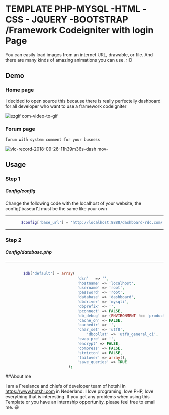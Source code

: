 # TEMPLATE PHP-MYSQL -HTML -CSS - JQUERY -BOOTSTRAP /Framework Codeigniter with login Page
 


You can easily load images from an internet URL, drawable, or file. And there are many kinds of amazing animations you can use. :-D

## Demo 
### Home page

I decided to open source this because there is really perfectelly dashboard for all developer who want to use a framework codeigniter 

![ezgif com-video-to-gif](https://user-images.githubusercontent.com/39515872/46099092-bca68280-c17a-11e8-8e67-65c743e09149.gif)


### Forum page

    forum with system comment for your busness

![vlc-record-2018-09-26-11h39m36s-dash mov-](https://user-images.githubusercontent.com/39515872/46101552-1d38be00-c181-11e8-90db-590b42db676a.gif)

## Usage

### Step 1

##### Config/config 

Change the following code with the localhost of your website, the config['baseurl'] must be the same like your own

--------------------------------------------------------------
```php
       $config['base_url'] = 'http://localhost:8888/dashboard-rdc.com/';
```
---------------------------------------------------------------


### Step 2 

##### Config/database.php
-------------------------------------------------------------------
```php
 
        $db['default'] = array(
	                            'dsn'	=> '',
	                            'hostname' => 'localhost',
	                            'username' => 'root',
	                            'password' => 'root',
	                            'database' => 'dashboard',
	                            'dbdriver' => 'mysqli',
	                            'dbprefix' => '',
	                            'pconnect' => FALSE,
	                            'db_debug' => (ENVIRONMENT !== 'production'),
	                            'cache_on' => FALSE,
	                            'cachedir' => '',
	                            'char_set' => 'utf8',
                            	    'dbcollat' => 'utf8_general_ci',
	                            'swap_pre' => '',
	                            'encrypt' => FALSE,
	                            'compress' => FALSE,
	                            'stricton' => FALSE,
	                            'failover' => array(),
	                            'save_queries' => TRUE
                            );

```
##About me

I am a Freelance and chiefs of developer team of hotshi in https://www.hotshi.com  in  Nederland. I love programing, love PHP, love everything that is interesting. If you get any problems when using this Template or you have an internship opportunity, please feel free to email me. 😃
